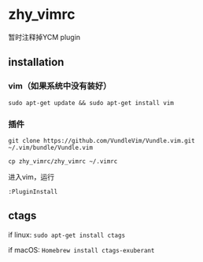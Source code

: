 # zhy_vimrc

暂时注释掉YCM plugin

## installation

### vim（如果系统中没有装好）

`sudo apt-get update && sudo apt-get install vim`

### 插件
`git clone https://github.com/VundleVim/Vundle.vim.git ~/.vim/bundle/Vundle.vim`

`cp zhy_vimrc/zhy_vimrc ~/.vimrc`

进入vim，运行

`:PluginInstall`

## ctags

if linux:
`sudo apt-get install ctags`

if macOS:
`Homebrew install ctags-exuberant`


